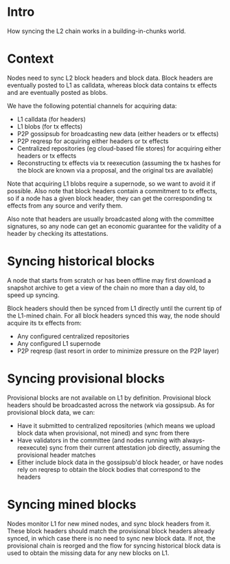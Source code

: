 # Intro

How syncing the L2 chain works in a building-in-chunks world.

# Context

Nodes need to sync L2 block headers and block data. Block headers are eventually posted to L1 as calldata, whereas block data contains tx effects and are eventually posted as blobs.

We have the following potential channels for acquiring data:

- L1 calldata (for headers)
- L1 blobs (for tx effects)
- P2P gossipsub for broadcasting new data (either headers or tx effects)
- P2P reqresp for acquiring either headers or tx effects
- Centralized repositories (eg cloud-based file stores) for acquiring either headers or tx effects
- Reconstructing tx effects via tx reexecution (assuming the tx hashes for the block are known via a proposal, and the original txs are available)

Note that acquiring L1 blobs require a supernode, so we want to avoid it if possible. Also note that block headers contain a commitment to tx effects, so if a node has a given block header, they can get the corresponding tx effects from any source and verify them.

Also note that headers are usually broadcasted along with the committee signatures, so any node can get an economic guarantee for the validity of a header by checking its attestations.

# Syncing historical blocks

A node that starts from scratch or has been offline may first download a snapshot archive to get a view of the chain no more than a day old, to speed up syncing.

Block headers should then be synced from L1 directly until the current tip of the L1-mined chain. For all block headers synced this way, the node should acquire its tx effects from:

- Any configured centralized repositories
- Any configured L1 supernode
- P2P reqresp (last resort in order to minimize pressure on the P2P layer)

# Syncing provisional blocks

Provisional blocks are not available on L1 by definition. Provisional block headers should be broadcasted across the network via gossipsub. As for provisional block data, we can:

- Have it submitted to centralized repositories (which means we upload block data when provisional, not mined) and sync from there
- Have validators in the committee (and nodes running with always-reexecute) sync from their current attestation job directly, assuming the provisional header matches
- Either include block data in the gossipsub'd block header, or have nodes rely on reqresp to obtain the block bodies that correspond to the headers

# Syncing mined blocks

Nodes monitor L1 for new mined nodes, and sync block headers from it. These block headers should match the provisional block headers already synced, in which case there is no need to sync new block data. If not, the provisional chain is reorged and the flow for syncing historical block data is used to obtain the missing data for any new blocks on L1.
